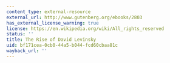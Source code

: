 ```yaml
---
content_type: external-resource
external_url: http://www.gutenberg.org/ebooks/2803
has_external_license_warning: true
license: https://en.wikipedia.org/wiki/All_rights_reserved
status: ''
title: The Rise of David Levinsky
uid: bf171cea-0cb0-44a5-b044-fcd60cbaa81c
wayback_url: ''
---
```

